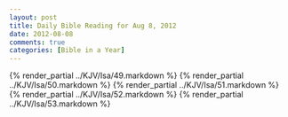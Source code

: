 ```yaml
---
layout: post
title: Daily Bible Reading for Aug 8, 2012
date: 2012-08-08
comments: true
categories: [Bible in a Year]
---
```

{% render_partial ../KJV/Isa/49.markdown %}
{% render_partial ../KJV/Isa/50.markdown %}
{% render_partial ../KJV/Isa/51.markdown %}
{% render_partial ../KJV/Isa/52.markdown %}
{% render_partial ../KJV/Isa/53.markdown %}
